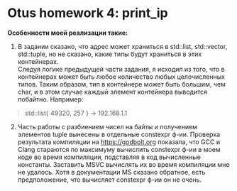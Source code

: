 # Otus homework 4: print_ip 
<b>Особенности моей реализации такие:</b>
1. В задании сказано, что адрес может храниться в std::list, std::vector, std::tuple, но не сказано, какие типы будут храниться в этих контейнерах.<br>
Следуя логике предыдущей части задания, я исходил из того, что в контейнерах может быть любое количество любых целочисленных типов. Таким образом, тип в контейнере может быть большим, чем char, и в этом случае каждый элемент контейнера выводится побайтно. Например:
> std::list<unsigned short>{ 49320, 257 }  -> 192.168.1.1
2. Часть работы с разбиением чисел на байты и получением элементов tuple вынесены в отдельные constexpr ф-ии. Проверка результата компиляции на https://godbolt.org показала, что GCC и Clang стараются по максимуму вычислить constexpr ф-ии в моем коде во время компиляции, подставляя в код вычисленные константы. Заставить MSVC вычислять их во время компиляции мне не удалось. Хотя в документации MS сказано обратное, есть предположение, что вычисляет constexpr ф-ии он не очень.
